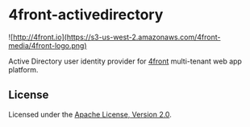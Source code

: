 # 4front-activedirectory

![http://4front.io](https://s3-us-west-2.amazonaws.com/4front-media/4front-logo.png)

Active Directory user identity provider for [4front](http://4front.io) multi-tenant web app platform.

## License
Licensed under the [Apache License, Version 2.0](http://www.apache.org/licenses/LICENSE-2.0.html).
